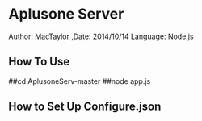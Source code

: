 Aplusone Server
===================================
Author: [MacTaylor](https://github.com/hpcslag "MacTaylor") ,Date: 2014/10/14
Language: Node.js

How To Use
---------------
##cd AplusoneServ-master
##node app.js

How to Set Up Configure.json
---------------
